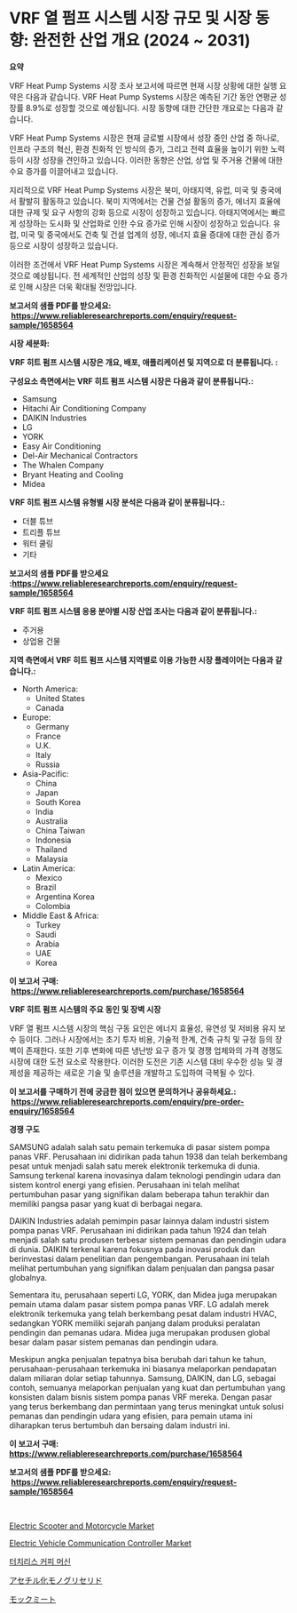<p><h1>VRF 열 펌프 시스템 시장 규모 및 시장 동향: 완전한 산업 개요 (2024 ~ 2031)</h1></p><p><strong>요약</strong></p>
<p><p>VRF Heat Pump Systems 시장 조사 보고서에 따르면 현재 시장 상황에 대한 실행 요약은 다음과 같습니다. VRF Heat Pump Systems 시장은 예측된 기간 동안 연평균 성장률 8.9%로 성장할 것으로 예상됩니다. 시장 동향에 대한 간단한 개요로는 다음과 같습니다. </p><p>VRF Heat Pump Systems 시장은 현재 글로벌 시장에서 성장 중인 산업 중 하나로, 인프라 구조의 혁신, 환경 친화적 인 방식의 증가, 그리고 전력 효율을 높이기 위한 노력 등이 시장 성장을 견인하고 있습니다. 이러한 동향은 산업, 상업 및 주거용 건물에 대한 수요 증가를 이끌어내고 있습니다.</p><p>지리적으로 VRF Heat Pump Systems 시장은 북미, 아태지역, 유럽, 미국 및 중국에서 활발히 활동하고 있습니다. 북미 지역에서는 건물 건설 활동의 증가, 에너지 효율에 대한 규제 및 요구 사항의 강화 등으로 시장이 성장하고 있습니다. 아태지역에서는 빠르게 성장하는 도시화 및 산업화로 인한 수요 증가로 인해 시장이 성장하고 있습니다. 유럽, 미국 및 중국에서도 건축 및 건설 업계의 성장, 에너지 효율 증대에 대한 관심 증가 등으로 시장이 성장하고 있습니다.</p><p>이러한 조건에서 VRF Heat Pump Systems 시장은 계속해서 안정적인 성장을 보일 것으로 예상됩니다. 전 세계적인 산업의 성장 및 환경 친화적인 시설물에 대한 수요 증가로 인해 시장은 더욱 확대될 전망입니다.</p></p>
<p><strong>보고서의 샘플 PDF를 받으세요: &nbsp;<a href="https://www.reliableresearchreports.com/enquiry/request-sample/1658564">https://www.reliableresearchreports.com/enquiry/request-sample/1658564</a></strong></p>
<p><strong>시장 세분화:</strong></p>
<p><strong> VRF 히트 펌프 시스템 시장은 개요, 배포, 애플리케이션 및 지역으로 더 분류됩니다. :</strong></p>
<p><strong>구성요소 측면에서는 VRF 히트 펌프 시스템 시장은 다음과 같이 분류됩니다.:</strong></p>
<p><ul><li>Samsung</li><li>Hitachi Air Conditioning Company</li><li>DAIKIN Industries</li><li>LG</li><li>YORK</li><li>Easy Air Conditioning</li><li>Del-Air Mechanical Contractors</li><li>The Whalen Company</li><li>Bryant Heating and Cooling</li><li>Midea</li></ul></p>
<p><strong> VRF 히트 펌프 시스템 유형별 시장 분석은 다음과 같이 분류됩니다.:</strong></p>
<p><ul><li>더블 튜브</li><li>트리플 튜브</li><li>워터 쿨링</li><li>기타</li></ul></p>
<p><strong>보고서의 샘플 PDF를 받으세요 :<a href="https://www.reliableresearchreports.com/enquiry/request-sample/1658564">https://www.reliableresearchreports.com/enquiry/request-sample/1658564</a></strong></p>
<p><strong> VRF 히트 펌프 시스템 응용 분야별 시장 산업 조사는 다음과 같이 분류됩니다.:</strong></p>
<p><ul><li>주거용</li><li>상업용 건물</li></ul></p>
<p><strong>지역 측면에서 VRF 히트 펌프 시스템 지역별로 이용 가능한 시장 플레이어는 다음과 같습니다.:</strong></p>
<p><ul>
    <li>
        North America:
        <ul>
            <li>United States</li>
            <li>Canada</li>
        </ul>
    </li>
    <li>
        Europe:
        <ul>
            <li>Germany</li>
            <li>France</li>
            <li>U.K.</li>
            <li>Italy</li>
            <li>Russia</li>
        </ul>
    </li>
    <li>
        Asia-Pacific:
        <ul>
            <li>China</li>
            <li>Japan</li>
            <li>South Korea</li>
            <li>India</li>
            <li>Australia</li>
            <li>China Taiwan</li>
            <li>Indonesia</li>
            <li>Thailand</li>
            <li>Malaysia</li>
        </ul>
    </li>
    <li>
        Latin America:
        <ul>
            <li>Mexico</li>
            <li>Brazil</li>
            <li>Argentina Korea</li>
            <li>Colombia</li>
        </ul>
    </li>
    <li>
        Middle East & Africa:
        <ul>
            <li>Turkey</li>
            <li>Saudi</li>
            <li>Arabia</li>
            <li>UAE</li>
            <li>Korea</li>
        </ul>
    </li>
    </ul></p>
<p><strong>이 보고서 구매: &nbsp;<a href="https://www.reliableresearchreports.com/purchase/1658564">https://www.reliableresearchreports.com/purchase/1658564</a></strong></p>
<p><strong>VRF 히트 펌프 시스템의 주요 동인 및 장벽 시장</strong></p>
<p><p>VRF 열 펌프 시스템 시장의 핵심 구동 요인은 에너지 효율성, 유연성 및 저비용 유지 보수 등이다. 그러나 시장에서는 초기 투자 비용, 기술적 한계, 건축 규칙 및 규정 등의 장벽이 존재한다. 또한 기후 변화에 따른 냉난방 요구 증가 및 경쟁 업체와의 가격 경쟁도 시장에 대한 도전 요소로 작용한다. 이러한 도전은 기존 시스템 대비 우수한 성능 및 경제성을 제공하는 새로운 기술 및 솔루션을 개발하고 도입하여 극복될 수 있다.</p></p>
<p><strong>이 보고서를 구매하기 전에 궁금한 점이 있으면 문의하거나 공유하세요.: &nbsp;<a href="https://www.reliableresearchreports.com/enquiry/pre-order-enquiry/1658564">https://www.reliableresearchreports.com/enquiry/pre-order-enquiry/1658564</a></strong></p>
<p><strong>경쟁 구도</strong></p>
<p><p>SAMSUNG adalah salah satu pemain terkemuka di pasar sistem pompa panas VRF. Perusahaan ini didirikan pada tahun 1938 dan telah berkembang pesat untuk menjadi salah satu merek elektronik terkemuka di dunia. Samsung terkenal karena inovasinya dalam teknologi pendingin udara dan sistem kontrol energi yang efisien. Perusahaan ini telah melihat pertumbuhan pasar yang signifikan dalam beberapa tahun terakhir dan memiliki pangsa pasar yang kuat di berbagai negara.</p><p>DAIKIN Industries adalah pemimpin pasar lainnya dalam industri sistem pompa panas VRF. Perusahaan ini didirikan pada tahun 1924 dan telah menjadi salah satu produsen terbesar sistem pemanas dan pendingin udara di dunia. DAIKIN terkenal karena fokusnya pada inovasi produk dan berinvestasi dalam penelitian dan pengembangan. Perusahaan ini telah melihat pertumbuhan yang signifikan dalam penjualan dan pangsa pasar globalnya.</p><p>Sementara itu, perusahaan seperti LG, YORK, dan Midea juga merupakan pemain utama dalam pasar sistem pompa panas VRF. LG adalah merek elektronik terkemuka yang telah berkembang pesat dalam industri HVAC, sedangkan YORK memiliki sejarah panjang dalam produksi peralatan pendingin dan pemanas udara. Midea juga merupakan produsen global besar dalam pasar sistem pemanas dan pendingin udara.</p><p>Meskipun angka penjualan tepatnya bisa berubah dari tahun ke tahun, perusahaan-perusahaan terkemuka ini biasanya melaporkan pendapatan dalam miliaran dolar setiap tahunnya. Samsung, DAIKIN, dan LG, sebagai contoh, semuanya melaporkan penjualan yang kuat dan pertumbuhan yang konsisten dalam bisnis sistem pompa panas VRF mereka. Dengan pasar yang terus berkembang dan permintaan yang terus meningkat untuk solusi pemanas dan pendingin udara yang efisien, para pemain utama ini diharapkan terus bertumbuh dan bersaing dalam industri ini.</p></p>
<p><strong>이 보고서 구매: &nbsp; <a href="https://www.reliableresearchreports.com/purchase/1658564">https://www.reliableresearchreports.com/purchase/1658564</a></strong></p>
<p><strong>보고서의 샘플 PDF를 받으세요: &nbsp;<a href="https://www.reliableresearchreports.com/enquiry/request-sample/1658564">https://www.reliableresearchreports.com/enquiry/request-sample/1658564</a></strong><strong></strong></p>
<p>&nbsp;</p>
<p><p><a href="https://issuu.com/reportprime-2/docs/electric-scooter-and-motorcycle-market-size-2030.p">Electric Scooter and Motorcycle Market</a></p><p><a href="https://issuu.com/reportprime-2/docs/electric-vehicle-communication-controller-market-s">Electric Vehicle Communication Controller Market</a></p><p><a href="https://github.com/sougarounis/Market-Research-Report-List-3/blob/main/477083312307.md">터치리스 커피 머신</a></p><p><a href="https://github.com/AaronVargas43/Market-Research-Report-List-1/blob/main/493488613491.md">アセチル化モノグリセリド</a></p><p><a href="https://github.com/oqoeusbvpadwjs08/Market-Research-Report-List-1/blob/main/791511913490.md">モックミート</a></p></p>